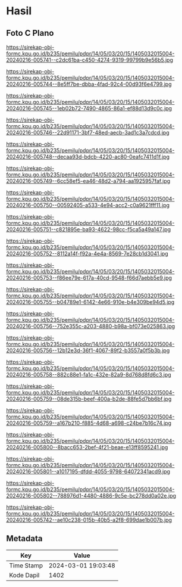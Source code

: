 # Hasil

## Foto C Plano

https://sirekap-obj-formc.kpu.go.id/b235/pemilu/pdpr/14/05/03/20/15/1405032015004-20240216-005741--c2dc61ba-c450-4274-9319-99799b9e56b5.jpg

https://sirekap-obj-formc.kpu.go.id/b235/pemilu/pdpr/14/05/03/20/15/1405032015004-20240216-005744--8e5ff7be-dbba-4fad-92c4-00d93f6e4799.jpg

https://sirekap-obj-formc.kpu.go.id/b235/pemilu/pdpr/14/05/03/20/15/1405032015004-20240216-005745--1eb02b72-7490-4865-86a1-ef88d13d9c0c.jpg

https://sirekap-obj-formc.kpu.go.id/b235/pemilu/pdpr/14/05/03/20/15/1405032015004-20240216-005746--22d91171-3bf7-48ed-aecb-3ad1c3a7cdcd.jpg

https://sirekap-obj-formc.kpu.go.id/b235/pemilu/pdpr/14/05/03/20/15/1405032015004-20240216-005748--decaa93d-bdcb-4220-ac80-0eafc7411d1f.jpg

https://sirekap-obj-formc.kpu.go.id/b235/pemilu/pdpr/14/05/03/20/15/1405032015004-20240216-005749--6cc58ef5-ea46-48d2-a794-aa1925957faf.jpg

https://sirekap-obj-formc.kpu.go.id/b235/pemilu/pdpr/14/05/03/20/15/1405032015004-20240216-005750--00592405-a533-4e94-acc2-c0a9621fff11.jpg

https://sirekap-obj-formc.kpu.go.id/b235/pemilu/pdpr/14/05/03/20/15/1405032015004-20240216-005751--c821895e-ba93-4622-98cc-f5ca5a49a147.jpg

https://sirekap-obj-formc.kpu.go.id/b235/pemilu/pdpr/14/05/03/20/15/1405032015004-20240216-005752--8112a14f-f92a-4e4a-8569-7e28cb1d3041.jpg

https://sirekap-obj-formc.kpu.go.id/b235/pemilu/pdpr/14/05/03/20/15/1405032015004-20240216-005753--f86ee79e-617a-40cd-9548-f66d7aebb5e9.jpg

https://sirekap-obj-formc.kpu.go.id/b235/pemilu/pdpr/14/05/03/20/15/1405032015004-20240216-005755--b04789e1-6142-4e66-910e-b4e309be94d5.jpg

https://sirekap-obj-formc.kpu.go.id/b235/pemilu/pdpr/14/05/03/20/15/1405032015004-20240216-005756--752e355c-a203-4880-b98a-bf073e025863.jpg

https://sirekap-obj-formc.kpu.go.id/b235/pemilu/pdpr/14/05/03/20/15/1405032015004-20240216-005756--12b12e3d-36f1-4067-89f2-b3557a0f5b3b.jpg

https://sirekap-obj-formc.kpu.go.id/b235/pemilu/pdpr/14/05/03/20/15/1405032015004-20240216-005758--882c88e1-fa1c-432e-82a9-8d768d8fd6c3.jpg

https://sirekap-obj-formc.kpu.go.id/b235/pemilu/pdpr/14/05/03/20/15/1405032015004-20240216-005759--08de315b-beef-400a-b2de-88fe5d7bb6bf.jpg

https://sirekap-obj-formc.kpu.go.id/b235/pemilu/pdpr/14/05/03/20/15/1405032015004-20240216-005759--a167b210-f885-4d68-a698-c24be7b16c74.jpg

https://sirekap-obj-formc.kpu.go.id/b235/pemilu/pdpr/14/05/03/20/15/1405032015004-20240216-005800--8bacc653-2bef-4f21-beae-e13ff8595241.jpg

https://sirekap-obj-formc.kpu.go.id/b235/pemilu/pdpr/14/05/03/20/15/1405032015004-20240216-005801--a1017195-dfdd-4055-9798-64072341acd9.jpg

https://sirekap-obj-formc.kpu.go.id/b235/pemilu/pdpr/14/05/03/20/15/1405032015004-20240216-005802--788976d1-4480-4886-9c5e-bc278dd0a02e.jpg

https://sirekap-obj-formc.kpu.go.id/b235/pemilu/pdpr/14/05/03/20/15/1405032015004-20240216-005742--ae10c238-015b-40b5-a2f8-699dae1b007b.jpg


## Metadata

| Key        | Value               |
| ---------- | ------------------- |
| Time Stamp | 2024-03-01 19:03:48 |
| Kode Dapil | 1402                |



